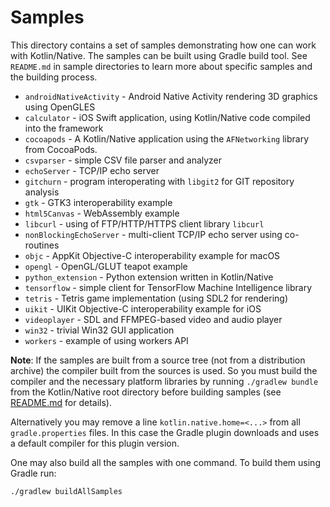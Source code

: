 # Samples

This directory contains a set of samples demonstrating how one can work with Kotlin/Native. The samples can be
built using Gradle build tool. See `README.md` in sample directories to learn more about specific samples and
the building process.

  * `androidNativeActivity` - Android Native Activity rendering 3D graphics using OpenGLES
  * `calculator` - iOS Swift application, using Kotlin/Native code compiled into the framework
  * `cocoapods` - A Kotlin/Native application using the `AFNetworking` library from CocoaPods.
  * `csvparser` - simple CSV file parser and analyzer
  * `echoServer` - TCP/IP echo server
  * `gitchurn` - program interoperating with `libgit2` for GIT repository analysis
  * `gtk` - GTK3 interoperability example
  * `html5Canvas` - WebAssembly example
  * `libcurl` - using of FTP/HTTP/HTTPS client library `libcurl`
  * `nonBlockingEchoServer` - multi-client TCP/IP echo server using co-routines
  * `objc` - AppKit Objective-C interoperability example for macOS
  * `opengl` - OpenGL/GLUT teapot example
  * `python_extension` - Python extension written in Kotlin/Native
  * `tensorflow` - simple client for TensorFlow Machine Intelligence library
  * `tetris` - Tetris game implementation (using SDL2 for rendering)
  * `uikit` - UIKit Objective-C interoperability example for iOS
  * `videoplayer` - SDL and FFMPEG-based video and audio player
  * `win32` - trivial Win32 GUI application
  * `workers` - example of using workers API


**Note**: If the samples are built from a source tree (not from a distribution archive) the compiler built from
the sources is used. So you must build the compiler and the necessary platform libraries by running
`./gradlew bundle` from the Kotlin/Native root directory before building samples (see
[README.md](https://github.com/JetBrains/kotlin-native/blob/master/README.md) for details).

Alternatively you may remove a line `kotlin.native.home=<...>` from all `gradle.properties` files.
In this case the Gradle plugin downloads and uses a default compiler for this plugin version.

One may also build all the samples with one command. To build them using Gradle run:

    ./gradlew buildAllSamples
